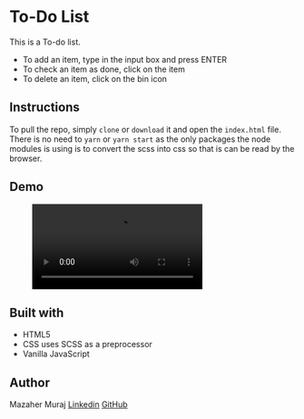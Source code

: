 # To-Do List

This is a To-do list.
- To add an item, type in the input box and press ENTER
- To check an item as done, click on the item
- To delete an item, click on the bin icon

## Instructions

To pull the repo, simply `clone` or `download` it and open the `index.html` file. There is no need to `yarn` or `yarn start` as the only packages the node modules is using is to convert the scss into css so that is can be read by the browser.

## Demo

<figure class="video_container">
  <video controls="true" allowfullscreen="true">
    <source src="./assets/demo/todo-demo.webm" type="video/webm">
  </video>
</figure>

## Built with 

* HTML5
* CSS uses SCSS as a preprocessor
* Vanilla JavaScript

## Author

Mazaher Muraj
[Linkedin](https://www.linkedin.com/in/mazaher-muraj/)
[GitHub](https://github.com/mazaherm?tab=repositories)
